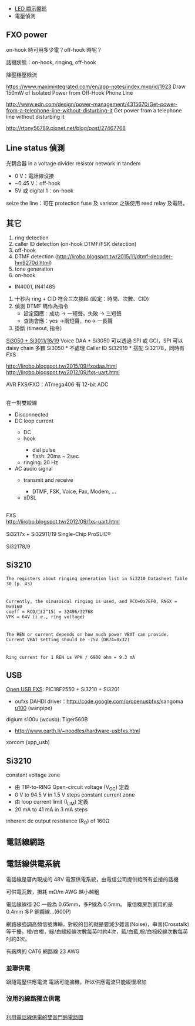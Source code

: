 * [LED 顯示響鈴 ](http://lirobo.blogspot.tw/2014/02/led.html)
* 電壓偵測

## FXO power

on-hook 時可用多少電？off-hook 時呢？

話機狀態：on-hook, ringing, off-hook

降壓穩壓限流

https://www.maximintegrated.com/en/app-notes/index.mvp/id/1923 Draw 150mW of Isolated Power from Off-Hook Phone Line

http://www.edn.com/design/power-management/4315670/Get-power-from-a-telephone-line-without-disturbing-it Get power from a telephone line without disturbing it

http://rtony56789.pixnet.net/blog/post/27467768

## Line status 偵測
光耦合器 in a voltage divider resistor network in tandem
* 0 V：電話線沒接
* ~0.45 V：off-hook
* 5V 或 digital 1：on-hook

seize the line：可在 protection fuse 及 varistor 之後使用 reed relay 及電阻。

## 其它
1. ring detection
1. caller ID detection (on-hook DTMF/FSK detection)
1. off-hook
1. DTMF detection (http://lirobo.blogspot.tw/2015/11/dtmf-decoder-hm9270d.html)
1. tone generation
1. on-hook
* IN4001, IN4148S

1. 十秒內 ring + CID 符合三次接起 (設定：時間、次數、CID)
1. 偵測 DTMF 碼作為指令
	* 設定回應：成功 -> 一短聲，失敗 -> 三短聲
	* 查詢會應：yes ->兩短聲，no-> 一長聲
1. 掛斷 (timeout, 指令)

[Si3050 + Si3011/18/19](https://www.silabs.com/Support%20Documents/TechnicalDocs/Si3050-11-18-19.pdf) Voice DAA
	* Si3050 可以透過 SPI 或 GCI，SPI 可以 daisy chain 多顆 Si3050
	* 不處理 Caller ID
Si32919
	* 搭配 Si32178，同時有 FXS

http://lirobo.blogspot.tw/2015/09/fxodaa.html
http://lirobo.blogspot.tw/2012/09/fxs-uart.html

AVR FXS/FXO：ATmega406 有 12-bit ADC

##
在一對雙絞線<br>
<ul><li>Disconnected</li>
<li>DC loop current</li>
<ul><li>DC</li>
<li>hook</li>
<ul><li>dial pulse</li>
<li>flash: 20ms ~ 2sec</li></ul>
<li>ringing: 20 Hz</li></ul>
<li>AC audio signal</li>
<ul><li>transmit and receive</li>
<ul><li>DTMF, FSK, Voice, Fax, Modem, ...</li></ul>
<li>xDSL<br>
</li></ul></ul>
<br>
FXS<br>
<a href="http://lirobo.blogspot.tw/2012/09/fxs-uart.html">http://lirobo.blogspot.tw/2012/09/fxs-uart.html</a><br>
<br>
Si3217x + Si32911/19 Single-Chip ProSLIC® <br>
<br>
Si32178/9<br>
<h2>Si3210</h2>
<code>The registers about ringing generation list in Si3210 Datasheet Table 30 (p. 43)</code><br>
<br>
<br>
<code>Currently, the sinusoidal ringing is used, and RCO=0x7EF0, RNGX = 0x0160</code><br>
<code>coeff = RCO/(2^15) = 32496/32768</code><br>
<code>VPK = 64V (i.e., ring voltage)</code><br>
<br>
<br>
<code>The REN or current depends on how much power VBAT can provide.</code><br>
<code>Current VBAT setting should be -75V (DR74=0x32)</code><br>
<br>
<br>
<code>Ring current for 1 REN is VPK / 6900 ohm = 9.3 mA</code>
<h2>USB</h2>
<a href="https://openusbfxs.wordpress.com/">Open USB FXS</a>: PIC18F2550 + Si3210 + Si3201<br>
<ul><li>oufxs DAHDI driver：<a href="http://code.google.com/p/openusbfxs/">http://code.google.com/p/openusbfxs/</a>sangoma <a href="http://www.sangoma.com/telecom-interface-boards/analog-voice-boards/usb_fxo.html">u100</a> (wanpipe)</li></ul>
digium s100u (wcusb): Tiger560B <br>
<ul><li><a href="http://www.earth.li/~noodles/hardware-usbfxs.html">http://www.earth.li/~noodles/hardware-usbfxs.html</a></li></ul>
xorcom (xpp_usb)<br>

## Si3210
constant voltage zone
* 由 TIP-to-RING Open-circuit voltage (V<sub>OC</sub>) 定義
* 0 V to 94.5 V in 1.5 V  steps
constant current zone
* 由 loop current limit (I<sub>LIM</sub>) 定義
* 20 mA to 41 mA in 3 mA steps

inherent dc output resistance (R<sub>O</sub>) of 160Ω

## 電話線網路

## 電話線供電系統
電話線是厝內現成的 48V 電源供電系統，由電信公司提供給所有並接的話機

可供電瓦數，損耗
mΩ/m
AWG 越小越粗

電話線線徑 2C 一般為 0.65mm，多P線為 0.5mm。
電信機房到家用的是 0.4mm 多P 銅纜線...(600P)

網路線強調高頻信號傳輸，對絞的目的就是要減少雜音(Noise)，串音(Crosstalk)等干擾，橙/白橙，綠/白綠絞線次數每英吋約4次，藍/白藍,棕/白棕絞線次數每英吋約3次。

有廠牌的 CAT6 網路線 23 AWG

### 並聯供電
跟隨電壓供應電流
電話可能摘機，所以供應電流只能緩慢增加

### 沒用的線路獨立供電

##
[利用電話線供電的雙音門鈴電路圖](http://cocdig.com/docs/show-post-33268.html)
